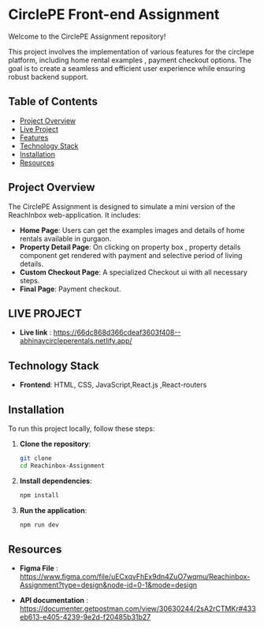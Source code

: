 # CirclePE Front-end Assignment

Welcome to the CirclePE Assignment repository!

This project involves the implementation of various features for the circlepe platform, including home rental examples , payment checkout options. The goal is to create a seamless and efficient user experience while ensuring robust backend support.

## Table of Contents

- [Project Overview](#project-overview)
- [Live Project](#live-project)
- [Features](#features)
- [Technology Stack](#technology-stack)
- [Installation](#installation)
- [Resources](#resources)


## Project Overview

The CirclePE Assignment is designed to simulate a mini version of the ReachInbox web-application. It includes:

- **Home Page**: Users can get the examples images and details of home rentals available in gurgaon.
- **Property Detail Page**: On clicking on property box , property details component get rendered with payment and selective period of living details.
- **Custom Checkout Page**: A specialized Checkout ui with all necessary steps.
- **Final Page**: Payment checkout.

## LIVE PROJECT

  - **Live link** : https://66dc868d366cdeaf3603f408--abhinaycircleperentals.netlify.app/

## Technology Stack

- **Frontend**: HTML, CSS, JavaScript,React.js ,React-routers

## Installation

To run this project locally, follow these steps:

1. **Clone the repository**:
   ```bash
   git clone 
   cd Reachinbox-Assignment

2. **Install dependencies**:
   ```bash
   npm install

3. **Run the application**:
   ```bash
   npm run dev


## Resources

 - **Figma File** : https://www.figma.com/file/uECxqvFhEx9dn4ZuO7wqmu/Reachinbox-Assignment?type=design&node-id=0-1&mode=design
   
 - **API documentation** : https://documenter.getpostman.com/view/30630244/2sA2rCTMKr#433eb613-e405-4239-9e2d-f20485b31b27
